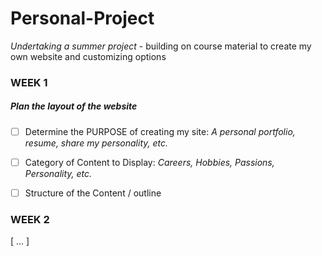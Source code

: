 # Personal-Project 
_Undertaking a summer project_ - building on course material to create my own website and customizing options

### WEEK 1

##### __Plan the layout of the website__

- [ ] Determine the PURPOSE of creating my site: *A personal portfolio, resume, share my personality, etc.*
- [ ] Category of Content to Display: *Careers, Hobbies, Passions, Personality, etc.*
- [ ] Structure of the Content / outline 


### WEEK 2

[ ... ]










